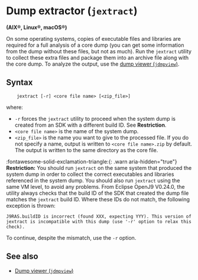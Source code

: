 <!--
* Copyright (c) 2017, 2018 IBM Corp. and others
*
* This program and the accompanying materials are made
* available under the terms of the Eclipse Public License 2.0
* which accompanies this distribution and is available at
* https://www.eclipse.org/legal/epl-2.0/ or the Apache
* License, Version 2.0 which accompanies this distribution and
* is available at https://www.apache.org/licenses/LICENSE-2.0.
*
* This Source Code may also be made available under the
* following Secondary Licenses when the conditions for such
* availability set forth in the Eclipse Public License, v. 2.0
* are satisfied: GNU General Public License, version 2 with
* the GNU Classpath Exception [1] and GNU General Public
* License, version 2 with the OpenJDK Assembly Exception [2].
*
* [1] https://www.gnu.org/software/classpath/license.html
* [2] http://openjdk.java.net/legal/assembly-exception.html
*
* SPDX-License-Identifier: EPL-2.0 OR Apache-2.0 OR GPL-2.0 WITH
* Classpath-exception-2.0 OR LicenseRef-GPL-2.0 WITH Assembly-exception
-->

# Dump extractor (`jextract`)

**(AIX&reg;, Linux&reg;, macOS&reg;)**

On some operating systems, copies of executable files and libraries are required for a full analysis of a core dump (you can get some information from the dump without these files, but not as much). Run the `jextract` utility to collect these extra files and package them into an archive file along with the core dump. To analyze the output, use the [dump viewer (`jdmpview`)](tool_jdmpview.md).

## Syntax

        jextract [-r] <core file name> [<zip_file>]

where:

- `-r` forces the `jextract` utility to proceed when the system dump is created from an SDK with a different build ID. See **Restriction**.
- `<core file name>` is the name of the system dump.
- `<zip_file>` is the name you want to give to the processed file. If you do not specify a name, output is written to `<core file name>.zip` by default. The output is written to the same directory as the core file.

:fontawesome-solid-exclamation-triangle:{: .warn aria-hidden="true"} **Restriction:** You should run `jextract` on the same system that produced the system dump in order to collect the correct executables and libraries referenced in the system dump. You should also run `jextract` using the same VM level, to avoid any problems. From Eclipse OpenJ9 V0.24.0, the utility always checks that the build ID of the SDK that created the dump file matches the `jextract` build ID. Where these IDs do not match, the following exception is thrown:

```  
J9RAS.buildID is incorrect (found XXX, expecting YYY). This version of jextract is incompatible with this dump (use '-r' option to relax this check).
```

To continue, despite the mismatch, use the `-r` option.

## See also

- [Dump viewer (`jdmpview`)](tool_jdmpview.md)




<!-- ==== END OF TOPIC ==== tool_jextract.md ==== -->
